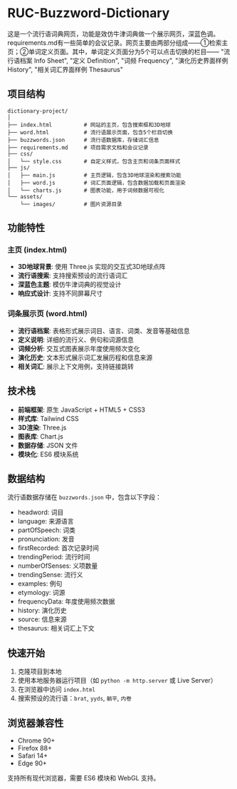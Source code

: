 # RUC-Buzzword-Dictionary

这是一个流行语词典网页，功能是效仿牛津词典做一个展示网页，深蓝色调。requirements.md有一些简单的会议记录。网页主要由两部分组成——①检索主页；②单词定义页面。其中，单词定义页面分为5个可以点击切换的栏目—— "流行语档案 Info Sheet", "定义 Definition", "词频 Frequency", "演化历史界面样例 History", "相关词汇界面样例 Thesaurus"

## 项目结构

```
dictionary-project/
│
├── index.html          # 网站的主页，包含搜索框和3D地球
├── word.html           # 流行语展示页面，包含5个栏目切换
├── buzzwords.json      # 流行语数据库，存储词汇信息
├── requirements.md     # 项目需求文档和会议记录
├── css/
│   └── style.css       # 自定义样式，包含主页和词条页面样式
├── js/
│   ├── main.js         # 主页逻辑，包含3D地球渲染和搜索功能
│   ├── word.js         # 词汇页面逻辑，包含数据加载和页面渲染
│   └── charts.js       # 图表功能，用于词频数据可视化
└── assets/
    └── images/         # 图片资源目录
```

## 功能特性

### 主页 (index.html)
- **3D地球背景**: 使用 Three.js 实现的交互式3D地球点阵
- **流行语搜索**: 支持搜索预设的流行语词汇
- **深蓝色主题**: 模仿牛津词典的视觉设计
- **响应式设计**: 支持不同屏幕尺寸

### 词条展示页 (word.html)
- **流行语档案**: 表格形式展示词目、语言、词类、发音等基础信息
- **定义说明**: 详细的流行义、例句和词源信息
- **词频分析**: 交互式图表展示年度使用频次变化
- **演化历史**: 文本形式展示词汇发展历程和信息来源
- **相关词汇**: 展示上下文用例，支持链接跳转

## 技术栈

- **前端框架**: 原生 JavaScript + HTML5 + CSS3
- **样式库**: Tailwind CSS
- **3D渲染**: Three.js
- **图表库**: Chart.js
- **数据存储**: JSON 文件
- **模块化**: ES6 模块系统

## 数据结构

流行语数据存储在 `buzzwords.json` 中，包含以下字段：
- headword: 词目
- language: 来源语言
- partOfSpeech: 词类
- pronunciation: 发音
- firstRecorded: 首次记录时间
- trendingPeriod: 流行时间
- numberOfSenses: 义项数量
- trendingSense: 流行义
- examples: 例句
- etymology: 词源
- frequencyData: 年度使用频次数据
- history: 演化历史
- source: 信息来源
- thesaurus: 相关词汇上下文

## 快速开始

1. 克隆项目到本地
2. 使用本地服务器运行项目（如 `python -m http.server` 或 Live Server）
3. 在浏览器中访问 `index.html`
4. 搜索预设的流行语：`brat`, `yyds`, `躺平`, `内卷`

## 浏览器兼容性

- Chrome 90+
- Firefox 88+
- Safari 14+
- Edge 90+

支持所有现代浏览器，需要 ES6 模块和 WebGL 支持。
